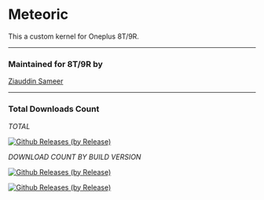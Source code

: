 # Meteoric
This a custom kernel for Oneplus 8T/9R.

---------------------------------------------------------------------------------

### Maintained for 8T/9R by

[Ziauddin Sameer](https://github.com/ziasam)

---------------------------------------------------------------------------------

### Total Downloads Count

*TOTAL*

[![Github Releases (by Release)](https://img.shields.io/github/downloads/ziasam/Meteoric/total.svg)](https://github.com/ziasam/Meteoric/releases)

*DOWNLOAD COUNT BY BUILD VERSION*

[![Github Releases (by Release)](https://img.shields.io/github/downloads/ziasam/Meteoric/METEORIC-V2/total.svg)](https://github.com/ziasam/Meteoric/releases)

[![Github Releases (by Release)](https://img.shields.io/github/downloads/ziasam/Meteoric/METEORIC-V3/total.svg)](https://github.com/ziasam/Meteoric/releases)
